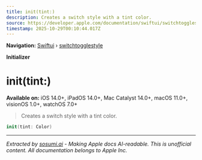 ```yaml
---
title: init(tint:)
description: Creates a switch style with a tint color.
source: https://developer.apple.com/documentation/swiftui/switchtogglestyle/init(tint:)
timestamp: 2025-10-29T00:10:44.017Z
---
```


**Navigation:** [Swiftui](/documentation/swiftui) › [switchtogglestyle](/documentation/swiftui/switchtogglestyle)

**Initializer**

# init(tint:)

**Available on:** iOS 14.0+, iPadOS 14.0+, Mac Catalyst 14.0+, macOS 11.0+, visionOS 1.0+, watchOS 7.0+

> Creates a switch style with a tint color.

```swift
init(tint: Color)
```

---

*Extracted by [sosumi.ai](https://sosumi.ai) - Making Apple docs AI-readable.*
*This is unofficial content. All documentation belongs to Apple Inc.*
